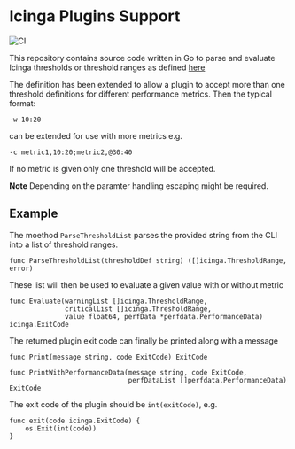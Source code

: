 # Icinga Plugins Support

![CI](https://github.com/marshei/icinga_plugins/workflows/CI/badge.svg?branch=main)

This repository contains source code written in Go to parse and
evaluate Icinga thresholds or threshold ranges as defined [here](https://icinga.com/docs/icinga-2/latest/doc/05-service-monitoring/#threshold-ranges)

The definition has been extended to allow a plugin to accept more than one threshold definitions for different performance metrics.
Then the typical format:

```-w 10:20```

can be extended for use with more metrics e.g.

```-c metric1,10:20;metric2,@30:40```

If no metric is given only one threshold will be accepted.

**Note**
Depending on the paramter handling escaping might be required.

## Example

The moethod `ParseThresholdList` parses the provided string from the CLI into a list of threshold ranges.
```
func ParseThresholdList(thresholdDef string) ([]icinga.ThresholdRange, error)
```

These list will then be used to evaluate a given value with or without metric
```
func Evaluate(warningList []icinga.ThresholdRange, 
              criticalList []icinga.ThresholdRange,
	          value float64, perfData *perfdata.PerformanceData) icinga.ExitCode
```

The returned plugin exit code can finally be printed along with a message
```
func Print(message string, code ExitCode) ExitCode

func PrintWithPerformanceData(message string, code ExitCode,
                              perfDataList []perfdata.PerformanceData) ExitCode
```

The exit code of the plugin should be `int(exitCode)`, e.g.
```
func exit(code icinga.ExitCode) {
	os.Exit(int(code))
}
```
